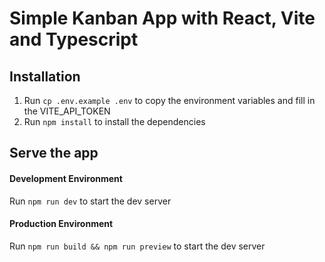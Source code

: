 # Simple Kanban App with React, Vite and Typescript

## Installation

1. Run `cp .env.example .env` to copy the environment variables and fill in the VITE_API_TOKEN
2. Run `npm install` to install the dependencies

## Serve the app

#### Development Environment

Run `npm run dev` to start the dev server

#### Production Environment

Run `npm run build && npm run preview` to start the dev server

